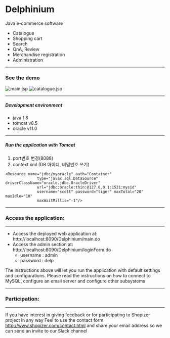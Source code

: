 # Delphinium
Java e-commerce software
* Catalogue
* Shopping cart
* Search
* QnA, Review
* Merchandise registration
* Administration
* * *
### See the demo
![main.jsp](https://github.com/Sunn-y/sunn-y.github.com/blob/master/img/Delp_main.png)
![catalogue.jsp](https://github.com/Sunn-y/sunn-y.github.com/blob/master/img/Delp_catal.png)
* * *
##### Development environment
* java 1.8
* tomcat v8.5
* oracle v11.0
* * *	
##### Run the application with Tomcat 

1. port번호 변경(8088)
2. context.xml (DB 아이디, 비밀번호 쓰기)
<pre><code>&lt;Resource name="jdbc/myoracle" auth="Container"
              type="javax.sql.DataSource" driverClassName="oracle.jdbc.OracleDriver"
              url="jdbc:oracle:thin:@127.0.0.1:1521:mysid"
              username="scott" password="tiger" maxTotal="20" maxIdle="10"
              maxWaitMillis="-1"/&gt;</code></pre>



* * *
### Access the application:
-------------------

* Access the deployed web application at: http://localhost:8090/Delphinium/main.do
* Access the admin section at: http://localhost:8090/Delphinium/loginForm.do
	* username : admin
	* password : delp

The instructions above will let you run the application with default settings and configurations.
Please read the instructions on how to connect to MySQL, configure an email server and configure other subsystems

* * *
### Participation:
-------------------

If you have interest in giving feedback or for participating to Shopizer project in any way
Feel to use the contact form <http://www.shopizer.com/contact.html> and share your email address
so we can send an invite to our Slack channel


